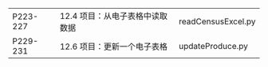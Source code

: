 ||||
-|-|-
P223-227|12.4 项目：从电子表格中读取数据|readCensusExcel.py
P229-231|12.6 项目：更新一个电子表格|updateProduce.py